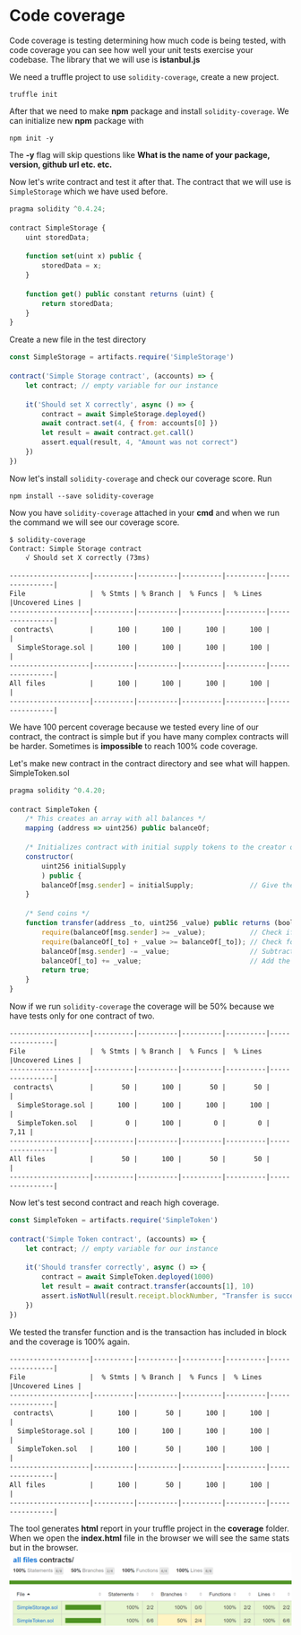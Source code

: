 # Code coverage
Code coverage is testing determining how much code is being tested, with code coverage you can see how well your unit tests exercise your codebase. The library that we will use is **istanbul.js** 

We need a truffle project to use `solidity-coverage`, create a new project.
```
truffle init
```
After that we need to make **npm** package and install `solidity-coverage`. We can initialize new **npm** package with
```
npm init -y
```
The **-y** flag will skip questions like **What is the name of your package, version, github url etc. etc.**

Now let's write contract and test it after that. The contract that we will use is `SimpleStorage` which we have used before.
```js
pragma solidity ^0.4.24;

contract SimpleStorage {
    uint storedData;

    function set(uint x) public {
        storedData = x;
    }

    function get() public constant returns (uint) {
        return storedData;
    }
}
```
Create a new file in the test directory
```js
const SimpleStorage = artifacts.require('SimpleStorage')

contract('Simple Storage contract', (accounts) => {
	let contract; // empty variable for our instance

	it('Should set X correctly', async () => {
		contract = await SimpleStorage.deployed()
		await contract.set(4, { from: accounts[0] })
		let result = await contract.get.call()
		assert.equal(result, 4, "Amount was not correct")
	})
})
```

Now let's install `solidity-coverage` and check our coverage score. 
Run
```
npm install --save solidity-coverage
```
Now you have `solidity-coverage` attached in your **cmd** and when we run the command we will see our coverage score.
```
$ solidity-coverage
Contract: Simple Storage contract
    √ Should set X correctly (73ms)
    
--------------------|----------|----------|----------|----------|----------------|
File                |  % Stmts | % Branch |  % Funcs |  % Lines |Uncovered Lines |
--------------------|----------|----------|----------|----------|----------------|
 contracts\         |      100 |      100 |      100 |      100 |                |
  SimpleStorage.sol |      100 |      100 |      100 |      100 |                |
--------------------|----------|----------|----------|----------|----------------|
All files           |      100 |      100 |      100 |      100 |                |
--------------------|----------|----------|----------|----------|----------------|
```

 We have 100 percent coverage because we tested every line of our contract, the contract is simple but if you have many complex contracts will be harder. Sometimes is **impossible** to reach 100% code coverage.

Let's make new contract in the contract directory and see what will happen.
SimpleToken.sol
```js
pragma solidity ^0.4.20;

contract SimpleToken {
    /* This creates an array with all balances */
    mapping (address => uint256) public balanceOf;

    /* Initializes contract with initial supply tokens to the creator of the contract */
    constructor(
        uint256 initialSupply
        ) public {
        balanceOf[msg.sender] = initialSupply;              // Give the creator all initial tokens
    }

    /* Send coins */
    function transfer(address _to, uint256 _value) public returns (bool success) {
        require(balanceOf[msg.sender] >= _value);           // Check if the sender has enough
        require(balanceOf[_to] + _value >= balanceOf[_to]); // Check for overflows
        balanceOf[msg.sender] -= _value;                    // Subtract from the sender
        balanceOf[_to] += _value;                           // Add the same to the recipient
        return true;
    }
}

```
Now if we run `solidity-coverage` the coverage will be 50% because we have tests only for one contract of two.
```
--------------------|----------|----------|----------|----------|----------------|
File                |  % Stmts | % Branch |  % Funcs |  % Lines |Uncovered Lines |
--------------------|----------|----------|----------|----------|----------------|
 contracts\         |       50 |      100 |       50 |       50 |                |
  SimpleStorage.sol |      100 |      100 |      100 |      100 |                |
  SimpleToken.sol   |        0 |      100 |        0 |        0 |           7,11 |
--------------------|----------|----------|----------|----------|----------------|
All files           |       50 |      100 |       50 |       50 |                |
--------------------|----------|----------|----------|----------|----------------|
```
Now let's test second contract and reach high coverage.
```js
const SimpleToken = artifacts.require('SimpleToken')

contract('Simple Token contract', (accounts) => {
	let contract; // empty variable for our instance

	it('Should transfer correctly', async () => {
		contract = await SimpleToken.deployed(1000)
		let result = await contract.transfer(accounts[1], 10)
		assert.isNotNull(result.receipt.blockNumber, "Transfer is successfull")
	})
})
```
We tested the transfer function and is the transaction has included in block and the coverage is 100% again.
```
--------------------|----------|----------|----------|----------|----------------|
File                |  % Stmts | % Branch |  % Funcs |  % Lines |Uncovered Lines |
--------------------|----------|----------|----------|----------|----------------|
 contracts\         |      100 |       50 |      100 |      100 |                |
  SimpleStorage.sol |      100 |      100 |      100 |      100 |                |
  SimpleToken.sol   |      100 |       50 |      100 |      100 |                |
--------------------|----------|----------|----------|----------|----------------|
All files           |      100 |       50 |      100 |      100 |                |
--------------------|----------|----------|----------|----------|----------------|
```
The tool generates **html** report in your truffle project in the **coverage** folder. When we open the **index.html** file in the browser we will see the same stats but in the browser.
![](/assets/ganache-truffle-images/code-coverage.png)
